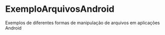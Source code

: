 # ExemploArquivosAndroid
Exemplos de diferentes formas de manipulação de arquivos em aplicações Android
